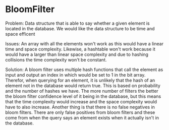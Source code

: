 # BloomFilter
Problem: Data structure that is able to say whether a given element is located in the database. We would like the data structure to be time and space efficent

Issues: An array with all the elements won't work as this would have a linear time and space complexity. Likewise, a hashtable won't work because it would have a larger than linear space complexity and due to hashing collisions the time complexity won't be constant. 

Solution: A bloom filter uses multiple hash functions that call the element as input and output an index in which would be set to 1 in the bit array. Therefor, when querying for an element, it is unlikely that the hash of an element not in the database would return true. This is based on probability and the number of hashes we have. The more number of filters the better the bloom filter confidence level of it being in the database, but this means that the time complexity would increase and the space complexity would have to also increase. Another thing is that there is no false negatives in bloom filters. There are only false positives from bloom filters and these come from when the query says an element exists when it actually isn't in the database.